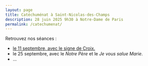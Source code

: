 ```yaml
---
layout: page
title: Catéchuménat à Saint-Nicolas-des-Champs
description: 28 juin 2025 9h30 à Notre-Dame de Paris
permalink: /catechumenat/
--- 
```


Retrouvez nos séances :
- [le 11 septembre, avec le signe de Croix.](catechumenat/01-signe-de-croix)
- le 25 septembre, avec le *Notre Père* et le *Je vous salue Marie*.
- …

